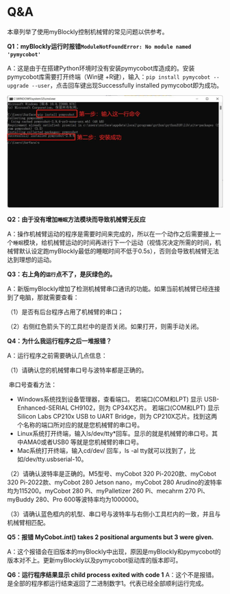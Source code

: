 # Q&A

本章列举了使用myBlockly控制机械臂的常见问题以供参考。

**Q1：myBlockly运行时报错`ModuleNotFoundError: No module named 'pymycobot'`**

A：这是由于在搭建Python环境时没有安装pymycobot库造成的。安装pymycobot库需要打开终端（Win键		+R键），输入：`pip install pymycobot --upgrade --user`，点击回车键出现Successfully installed 		pymycobot即为成功。

<img src="../../../../resource\3-FunctionsAndApplications\6.developmentGuide\myBlocklyAndUlFlow\Q&A/Q&A.jpg" style="zoom: 50%;" />



**Q2：由于没有增加`睡眠`方法模块而导致机械臂无反应**

A：操作机械臂运动的程序是需要时间来完成的，所以在一个动作之后需要接上一个`睡眠`模块，给机械臂运动的时间再进行下一个运动（视情况决定所需的时间，机械臂默认设定跑myBlockly最低的睡眠时间不低于0.5s），否则会导致机械臂无法达到理想的运动。



**Q3：右上角的`运行`点不了，是灰绿色的。**

A：新版myBlockly增加了检测机械臂串口通讯的功能。如果当前机械臂已经连接到了电脑，那就需要查看：

（1）是否有后台程序占用了机械臂的串口；

（2）右侧红色箭头下的工具栏中的是否关闭。如果打开，则需手动关闭。



**Q4：为什么我运行程序之后一堆报错？**

A：运行程序之前需要确认几点信息：

（1）请确认您的机械臂串口号与波特率都是正确的。

​	串口号查看方法：

* Windows系统找到设备管理器，查看端口。
  若端口(COM和LPT) 显示 USB-Enhanced-SERIAL CH9102，则为 CP34X芯片。
  若端口(COM和LPT) 显示 Silicon Labs CP210x USB to UART Bridge，则为 CP210X芯片。找到这两个名称的端口所对应的就是您机械臂的串口号。
* Linux系统打开终端，输入ls/dev/tty*回车。显示的就是机械臂的串口号。其中AMA0或者USB0
  等就是您机械臂的串口号。
* Mac系统打开终端，输入cd/dev/ 回车，ls -al tty就可以找到了，比如/dev/tty.usbserial-10。

（2）请确认波特率是正确的。M5型号、myCobot 320 Pi-2020款、myCobot 320 Pi-2022款、myCobot 280 Jetson nano，myCobot 280 Arudino的波特率均为115200。myCobot 280 Pi、myPalletizer 260 Pi、mecahrm 270 Pi、myBuddy 280、Pro 600等波特率均为1000000。

（3）请确认蓝色框内的机型、串口号与波特率与右侧小工具栏内的一致，并且与机械臂相匹配。



**Q5：报错 MyCobot._int_() takes 2 positional arguments but 3 were given.**

A：这个报错会在旧版本的myBlockly中出现，原因是myBlockly和pymycobot的版本对不上。更新myBlockly以及pymycobot驱动库的版本即可。



**Q6：运行程序结果显示 child process exited with code 1**
A：这个不是报错。是全部的程序都运行结束返回了二进制数字1。代表已经全部顺利运行完成。

